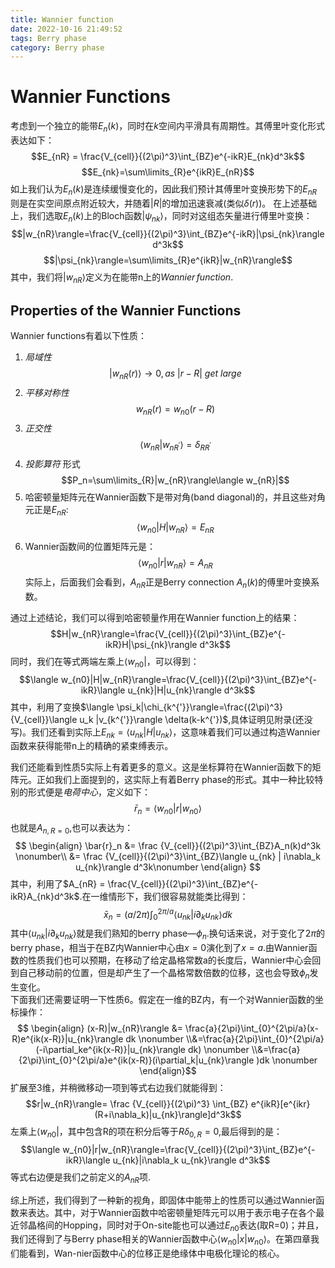 ```yaml
---
title: Wannier function
date: 2022-10-16 21:49:52
tags: Berry phase
category: Berry phase
---
```


# Wannier Functions

考虑到一个独立的能带$E_n(k)$，同时在$k$空间内平滑具有周期性。其傅里叶变化形式表达如下：
$$E_{nR} = \frac{V_{cell}}{(2\pi)^3}\int_{BZ}e^{-ikR}E_{nk}d^3k$$
$$E_{nk}=\sum\limits_{R}e^{ikR}E_{nR}$$
如上我们认为$E_n(k)$是连续缓慢变化的，因此我们预计其傅里叶变换形势下的$E_{nR}$则是在实空间原点附近较大，并随着$|R|$的增加迅速衰减(类似$\delta(r)$)。
在上述基础上，我们选取$E_n(k)$上的Bloch函数$|\psi_{nk}\rangle$，同时对这组态矢量进行傅里叶变换：
$$|w_{nR}\rangle=\frac{V_{cell}}{(2\pi)^3}\int_{BZ}e^{-ikR}|\psi_{nk}\rangle d^3k$$
$$|\psi_{nk}\rangle=\sum\limits_{R}e^{ikR}|w_{nR}\rangle$$
其中，我们将$|w_{nR}\rangle$定义为在能带n上的$Wannier\,function$.

## Properties of the Wannier Functions

Wannier functions有着以下性质：

1. *局域性*
$$|w_{nR}(r)\rangle \rightarrow 0 ,as\ |r-R|\ get\ large$$
2. *平移对称性*
$$w_{nR}(r)=w_{n0}(r-R)$$
3. *正交性*
$$\langle w_{nR}|w_{nR^{'}}\rangle=\delta_{RR^{'}}$$
4. *投影算符* 形式
$$P_n=\sum\limits_{R}|w_{nR}\rangle\langle w_{nR}|$$
5. 哈密顿量矩阵元在Wannier函数下是带对角(band diagonal)的，并且这些对角元正是$E_{nR}$:
   $$\langle w_{n0}|H|w_{nR}\rangle=E_{nR}$$
6. Wannier函数间的位置矩阵元是：
   $$\langle w_{n0}|r|w_{nR}\rangle=A_{nR}$$
   实际上，后面我们会看到，$A_{nR}$正是Berry connection $A_n
   (k)$的傅里叶变换系数。  

通过上述结论，我们可以得到哈密顿量作用在Wannier function上的结果：
$$H|w_{nR}\rangle=\frac{V_{cell}}{(2\pi)^3}\int_{BZ}e^{-ikR}H|\psi_{nk}\rangle d^3k$$
同时，我们在等式两端左乘上$\langle w_{n0}|$，可以得到：
$$\langle w_{n0}|H|w_{nR}\rangle=\frac{V_{cell}}{(2\pi)^3}\int_{BZ}e^{-ikR}\langle u_{nk}|H|u_{nk}\rangle d^3k$$
其中，利用了变换$\langle \psi_k|\chi_{k^{'}}\rangle=\frac{(2\pi)^3}{V_{cell}}\langle u_k |v_{k^{'}}\rangle \delta(k-k^{'})$,具体证明见附录(还没写)。我们还看到实际上$E_{nk}=\langle u_{nk}|H|u_{nk}\rangle$，这意味着我们可以通过构造Wannier函数来获得能带n上的精确的紧束缚表示。

我们还能看到性质5实际上有着更多的意义。这是坐标算符在Wannier函数下的矩阵元。正如我们上面提到的，这实际上有着Berry phase的形式。其中一种比较特别的形式便是*电荷中心*，定义如下：
$$\bar{r}_n = \langle w_{n0}|r|w_{n0}\rangle$$
也就是$A_{n,R=0}$,也可以表达为：
$$
\begin{align}
   \bar{r}_n &= \frac {V_{cell}}{(2\pi)^3}\int_{BZ}A_n(k)d^3k \nonumber\\ &= \frac {V_{cell}}{(2\pi)^3}\int_{BZ}\langle u_{nk} | i\nabla_k u_{nk}\rangle d^3k\nonumber
\end{align} $$
其中，利用了$A_{nR} = \frac{V_{cell}}{(2\pi)^3}\int_{BZ}e^{-ikR}A_{nk}d^3k$.在一维情形下，我们很容易就能类比得到：
$$\bar{x}_n = (a/2\pi)\int_{0}^{2\pi/a} \langle u_{nk} | i\partial_k u_{nk}\rangle dk$$
其中$\langle u_{nk} | i\partial_k u_{nk}\rangle$就是我们熟知的berry phase—$\phi_n$.换句话来说，对于变化了$2\pi$的berry phase，相当于在BZ内Wannier中心由$x=0$演化到了$x=a$.由Wannier函数的性质我们也可以预期，在移动了给定晶格常数a的长度后，Wannier中心会回到自己移动前的位置，但是却产生了一个晶格常数倍数的位移，这也会导致$\phi_n$发生变化。  
下面我们还需要证明一下性质6。假定在一维的BZ内，有一个对Wannier函数的坐标操作：
$$
\begin{align}
   (x-R)|w_{nR}\rangle &= \frac{a}{2\pi}\int_{0}^{2\pi/a}(x-R)e^{ik(x-R)}|u_{nk}\rangle dk \nonumber 
   \\&=\frac{a}{2\pi}\int_{0}^{2\pi/a}(-i\partial_ke^{ik(x-R)}|u_{nk}\rangle dk) \nonumber 
   \\&=\frac{a}{2\pi}\int_{0}^{2\pi/a}e^{ik(x-R)}(i\partial_k|u_{nk}\rangle )dk \nonumber
\end{align}$$
扩展至3维，并稍微移动一项到等式右边我们就能得到：
$$r|w_{nR}\rangle= \frac {V_{cell}}{(2\pi)^3} \int_{BZ} e^{ikR}[e^{ikr}(R+i\nabla_k)|u_{nk}\rangle]d^3k$$
左乘上$\langle w_{n0}|$，其中包含R的项在积分后等于$R\delta_{0,R}=0$,最后得到的是：
$$\langle w_{n0}|r|w_{nR}\rangle=\frac{V_{cell}}{(2\pi)^3}\int_{BZ}e^{-ikR}\langle u_{nk}|i\nabla_k u_{nk}\rangle d^3k$$
等式右边便是我们之前定义的$A_{nR}$项.  

综上所述，我们得到了一种新的视角，即固体中能带上的性质可以通过Wannier函数来表达。其中，对于Wannier函数中哈密顿量矩阵元可以用于表示电子在各个最近邻晶格间的Hopping，同时对于On-site能也可以通过$E_{n0}$表达(取R=0)；并且，我们还得到了与Berry phase相关的Wannier函数中心$\langle w_{n0}|x|w_{n0}\rangle$。在第四章我们能看到，Wan-nier函数中心的位移正是绝缘体中电极化理论的核心。

